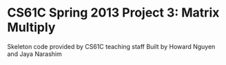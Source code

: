 CS61C Spring 2013 Project 3: Matrix Multiply
=============================================
Skeleton code provided by CS61C teaching staff
Built by Howard Nguyen and Jaya Narashim

